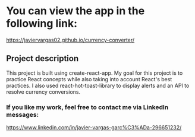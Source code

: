 # You can view the app in the following link:

https://javiervargas02.github.io/currency-converter/


## Project description

This project is built using create-react-app. My goal for this project is to practice React concepts while also taking into account React's best practices. I also used react-hot-toast-library to display alerts and an API to resolve currency conversions.

### If you like my work, feel free to contact me via LinkedIn messages: 
https://www.linkedin.com/in/javier-vargas-garc%C3%ADa-296651232/
